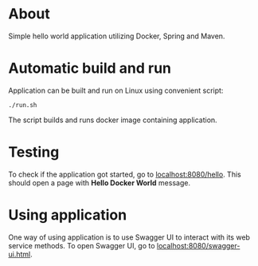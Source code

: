 # About
Simple hello world application utilizing Docker, Spring and Maven.
# Automatic build and run
Application can be built and run on Linux using convenient script:
```
./run.sh
```
The script builds and runs docker image containing application.
# Testing
To check if the application got started, go to <a href="http://localhost:8080/hello">localhost:8080/hello</a>. This should open a page with **Hello Docker World** message.

# Using application
One way of using application is to use Swagger UI to interact with its web service methods. To open Swagger UI, go to <a href="http://localhost:8080/swagger-ui.html">localhost:8080/swagger-ui.html</a>.